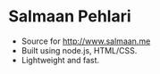 # Salmaan Pehlari

* Source for http://www.salmaan.me 
* Built using node.js, HTML/CSS.
* Lightweight and fast.
